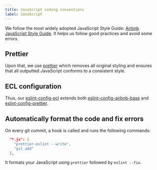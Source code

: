 ```yaml
---
title: JavaScript coding conventions
label: JavaScript
---
```


We follow the most widely adopted JavaScript Style Guide: [Airbnb JavaScript Style Guide](https://github.com/airbnb/javascript). It helps us follow good practices and avoid some errors.

## Prettier

Upon that, we use [prettier](https://github.com/prettier/prettier) which removes all original styling and ensures that all outputted JavaScript conforms to a consistent style.

## ECL configuration

Thus, our [eslint-config-ecl](https://github.com/ec-europa/ecl-toolkit/tree/master/packages/eslint-config-ecl) extends both [eslint-config-airbnb-base](https://github.com/airbnb/javascript/tree/master/packages/eslint-config-airbnb-base) and [eslint-config-prettier](https://github.com/prettier/eslint-config-prettier).

## Automatically format the code and fix errors

On every git commit, a hook is called and runs the following commands:

```json
  "*.js": [
    "prettier-eslint --write",
    "git add"
  ],
```

It formats your JavaScript using `prettier` followed by `eslint --fix`.
